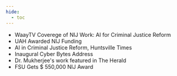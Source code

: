 ```yaml
---
hide:
  - toc
---
```

* WaayTV Coverege of NIJ Work: AI for Criminal Justice Reform
* UAH Awarded NIJ Funding
* AI in Criminal Justice Reform, Huntsville Times
* Inaugural Cyber Bytes Address
* Dr. Mukherjee's work featured in The Herald
* FSU Gets $ 550,000 NIJ Award